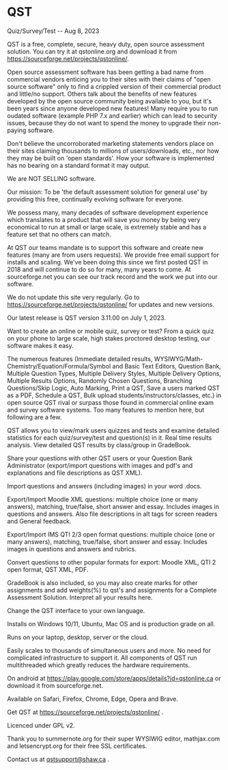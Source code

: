 # QST
Quiz/Survey/Test   --    Aug 8, 2023

QST is a free, complete, secure, heavy duty, open source assessment solution.
You can try it at qstonline.org and download it from https://sourceforge.net/projects/qstonline/. 

Open source assessment software has been getting a bad name from commercial vendors enticing you to their sites with their claims of "open source software" only to find a crippled version of their commercial product and little/no support.
Others talk about the benefits of new features developed by the open source community being available to you, but it's been years since anyone developed new features! 
Many require you to run oudated software (example PHP 7.x and earlier) which can lead to security issues, because they do not want to spend the money to upgrade their non-paying software.

Don't believe the uncorroborated marketing statements vendors place on their sites claiming thousands to millions of users/downloads, etc., nor how they may be built on 'open standards'. How your software is implemented has no bearing on a standard format it may output.

We are NOT SELLING software.

Our mission:
To be 'the default assessment solution for general use' by providing this free, continually evolving software for everyone.

We possess many, many decades of software development experience which translates to a product that will save you money by being very economical to run at small or large scale, is extremely stable and has a feature set that no others can match. 

At QST our teams mandate is to support this software and create new features (many are from users requests).
We provide free email support for installs and scaling.
We've been doing this since we first posted QST in 2018 and will continue to do so for many, many years to come.
At sourceforge.net you can see our track record and the work we put into our software.


We do not update this site very regularly. Go to https://sourceforge.net/projects/qstonline/ for updates and new versions.

Our latest release is QST version 3.11.00 on July 1, 2023.


Want to create an online or mobile quiz, survey or test? From a quick quiz on your phone to large scale, high stakes proctored desktop testing, our software makes it easy. 

The numerous features (Immediate detailed results, WYSIWYG/Math-Chemistry/Equation/Formula/Symbol and Basic Text Editors, Question Bank, Multiple Question Types, Multiple Delivery Styles, Multiple Delivery Options, Multiple Results Options, Randomly Chosen Questions, Branching Questions/Skip Logic, Auto Marking, Print a QST, Save a users marked QST as a PDF, Schedule a QST, Bulk upload students/instructors/classes, etc.) in open source QST rival or surpass those found in commercial online exam and survey software systems. Too many features to mention here, but following are a few.

QST allows you to view/mark users quizzes and tests and examine detailed statistics for each quiz/survey/test and question(s) in it. Real time results analysis. View detailed QST results by class/group in GradeBook.

Share your questions with other QST users or your Question Bank Administrator (export/import questions with images and pdf's and explanations and file descriptions as QST XML).

Import questions and answers (including images) in your word .docs.

Export/Import Moodle XML questions: multiple choice (one or many answers), matching, true/false, short answer and essay. Includes images in questions and answers. Also file descriptions in alt tags for screen readers and General feedback.

Export/Import IMS QTI 2/3 open format questions: multiple choice (one or many answers), matching, true/false, short answer and essay. Includes images in questions and answers and rubrics.

Convert questions to other popular formats for export: Moodle XML, QTI 2 open format, QST XML, PDF.

GradeBook is also included, so you may also create marks for other assignments and add weights(%) to qst's and assignments for a Complete Assessment Solution. Interpret all your results here.

Change the QST interface to your own language.

Installs on Windows 10/11, Ubuntu, Mac OS and is production grade on all.

Runs on your laptop, desktop, server or the cloud.

Easily scales to thousands of simultaneous users and more.
No need for complicated infrastructure to support it. 
All components of QST run multithreaded which greatly reduces the hardware requirements. 

On android at https://play.google.com/store/apps/details?id=qstonline.ca or download it from sourceforge.net.

Available on Safari, Firefox, Chrome, Edge, Opera and Brave.

Get QST at https://sourceforge.net/projects/qstonline/ .

Licenced under GPL v2.

Thank you to summernote.org for their super WYSIWIG editor, mathjax.com and letsencrypt.org for their free SSL certificates.

Contact us at qstsupport@shaw.ca .

